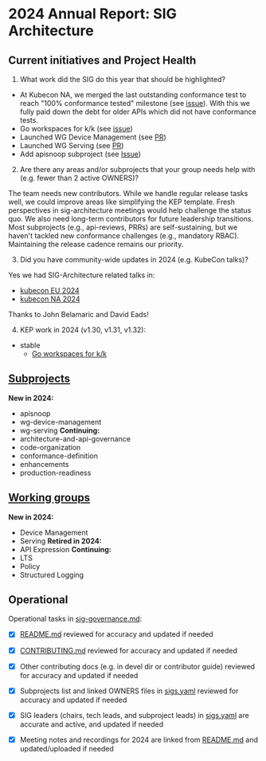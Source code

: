 # 2024 Annual Report: SIG Architecture

## Current initiatives and Project Health

1. What work did the SIG do this year that should be highlighted?

<!--
   Some example items that might be worth highlighting:
   - Major KEP advancement
   - Important initiatives that aren't tracked via KEPs
   - Paying down significant tech debt
   - Governance and leadership changes
-->
- At Kubecon NA, we merged the last outstanding conformance test to reach "100% conformance tested" milestone (see [issue](https://github.com/kubernetes/enhancements/issues/4945)). With this we fully paid down the debt for older APIs which did not have conformance tests.
- Go workspaces for k/k (see [issue](https://github.com/kubernetes/enhancements/issues/4402))
- Launched WG Device Management (see [PR](https://github.com/kubernetes/community/pull/7805))
- Launched WG Serving (see [PR](https://github.com/kubernetes/community/pull/7823))
- Add apisnoop subproject (see [Issue](https://github.com/kubernetes/org/issues/4705))

2. Are there any areas and/or subprojects that your group needs help with (e.g. fewer than 2 active OWNERS)?

The team needs new contributors. While we handle regular release tasks well, we could improve areas like simplifying the KEP template. Fresh perspectives in sig-architecture meetings would help challenge the status quo. We also need long-term contributors for future leadership transitions. Most subprojects (e.g., api-reviews, PRRs) are self-sustaining, but we haven't tackled new conformance challenges (e.g., mandatory RBAC). Maintaining the release cadence remains our priority.

3. Did you have community-wide updates in 2024 (e.g. KubeCon talks)?

<!--
  Examples include links to email, slides, or recordings.
-->

Yes we had SIG-Architecture related talks in:
- [kubecon EU 2024](https://www.youtube.com/watch?v=8YaKHvoVZy4)
- [kubecon NA 2024](https://www.youtube.com/watch?v=8YaKHvoVZy4)

Thanks to John Belamaric and David Eads!

4. KEP work in 2024 (v1.30, v1.31, v1.32):
<!--
   TODO: Uncomment the following auto-generated list of KEPs, once reviewed & updated for correction.

   Note: This list is generated from the KEP metadata in kubernetes/enhancements repository.
      If you find any discrepancy in the generated list here, please check the KEP metadata.
      Please raise an issue in kubernetes/community, if the KEP metadata is correct but the generated list is incorrect.
-->

- stable
  - [Go workspaces for k/k](https://github.com/kubernetes/enhancements/tree/master/keps/sig-architecture/4402-go-workspaces)

<!-- 

  - Beta
    - [4330 - Compatibility Versions](https://github.com/kubernetes/enhancements/tree/master/keps/sig-architecture/4330-compatibility-versions) - v1.32

  - Stable
    - [4402 - Go workspaces for k/k](https://github.com/kubernetes/enhancements/tree/master/keps/sig-architecture/4402-go-workspaces) - v1.30 -->

## [Subprojects](https://git.k8s.io/community/sig-architecture#subprojects)


**New in 2024:**
  - apisnoop
  - wg-device-management
  - wg-serving
**Continuing:**
  - architecture-and-api-governance
  - code-organization
  - conformance-definition
  - enhancements
  - production-readiness

## [Working groups](https://git.k8s.io/community/sig-architecture#working-groups)

**New in 2024:**
 - Device Management
 - Serving
**Retired in 2024:**
 - API Expression
**Continuing:**
 - LTS
 - Policy
 - Structured Logging

## Operational

Operational tasks in [sig-governance.md]:
- [x] [README.md] reviewed for accuracy and updated if needed
- [x] [CONTRIBUTING.md] reviewed for accuracy and updated if needed
- [x] Other contributing docs (e.g. in devel dir or contributor guide) reviewed for accuracy and updated if needed
- [x] Subprojects list and linked OWNERS files in [sigs.yaml] reviewed for accuracy and updated if needed
- [x] SIG leaders (chairs, tech leads, and subproject leads) in [sigs.yaml] are accurate and active, and updated if needed
- [x] Meeting notes and recordings for 2024 are linked from [README.md] and updated/uploaded if needed


[CONTRIBUTING.md]: https://git.k8s.io/community/sig-architecture/CONTRIBUTING.md
[sig-governance.md]: https://git.k8s.io/community/committee-steering/governance/sig-governance.md
[README.md]: https://git.k8s.io/community/sig-architecture/README.md
[sigs.yaml]: https://git.k8s.io/community/sigs.yaml
[devel]: https://git.k8s.io/community/contributors/devel/README.md
